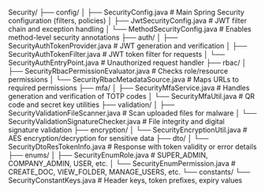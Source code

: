 Security/
├── config/
│   ├── SecurityConfig.java                   # Main Spring Security configuration (filters, policies)
│   ├── JwtSecurityConfig.java                # JWT filter chain and exception handling
│   └── MethodSecurityConfig.java             # Enables method-level security annotations
├── auth/
│   ├── SecurityAuthTokenProvider.java        # JWT generation and verification
│   ├── SecurityAuthTokenFilter.java          # JWT token filter for requests
│   └── SecurityAuthEntryPoint.java           # Unauthorized request handler
├── rbac/
│   ├── SecurityRbacPermissionEvaluator.java  # Checks role/resource permissions
│   └── SecurityRbacMetadataSource.java       # Maps URLs to required permissions
├── mfa/
│   ├── SecurityMfaService.java               # Handles generation and verification of TOTP codes
│   └── SecurityMfaUtil.java                  # QR code and secret key utilities
├── validation/
│   ├── SecurityValidationFileScanner.java    # Scan uploaded files for malware
│   └── SecurityValidationSignatureChecker.java # File integrity and digital signature validation
├── encryption/
│   └── SecurityEncryptionUtil.java           # AES encryption/decryption for sensitive data
├── dto/
│   └── SecurityDtoResTokenInfo.java          # Response with token validity or error details
├── enums/
│   ├── SecurityEnumRole.java                 # SUPER_ADMIN, COMPANY_ADMIN, USER, etc.
│   └── SecurityEnumPermission.java           # CREATE_DOC, VIEW_FOLDER, MANAGE_USERS, etc.
└── constants/
    └── SecurityConstantKeys.java             # Header keys, token prefixes, expiry values
